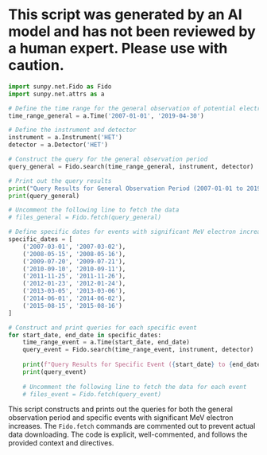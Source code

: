 # This script was generated by an AI model and has not been reviewed by a human expert. Please use with caution.

```python
import sunpy.net.Fido as Fido
import sunpy.net.attrs as a

# Define the time range for the general observation of potential electron ESP events
time_range_general = a.Time('2007-01-01', '2019-04-30')

# Define the instrument and detector
instrument = a.Instrument('HET')
detector = a.Detector('HET')

# Construct the query for the general observation period
query_general = Fido.search(time_range_general, instrument, detector)

# Print out the query results
print("Query Results for General Observation Period (2007-01-01 to 2019-04-30):")
print(query_general)

# Uncomment the following line to fetch the data
# files_general = Fido.fetch(query_general)

# Define specific dates for events with significant MeV electron increases
specific_dates = [
    ('2007-03-01', '2007-03-02'),
    ('2008-05-15', '2008-05-16'),
    ('2009-07-20', '2009-07-21'),
    ('2010-09-10', '2010-09-11'),
    ('2011-11-25', '2011-11-26'),
    ('2012-01-23', '2012-01-24'),
    ('2013-03-05', '2013-03-06'),
    ('2014-06-01', '2014-06-02'),
    ('2015-08-15', '2015-08-16')
]

# Construct and print queries for each specific event
for start_date, end_date in specific_dates:
    time_range_event = a.Time(start_date, end_date)
    query_event = Fido.search(time_range_event, instrument, detector)
    
    print(f"Query Results for Specific Event ({start_date} to {end_date}):")
    print(query_event)
    
    # Uncomment the following line to fetch the data for each event
    # files_event = Fido.fetch(query_event)
```

This script constructs and prints out the queries for both the general observation period and specific events with significant MeV electron increases. The `Fido.fetch` commands are commented out to prevent actual data downloading. The code is explicit, well-commented, and follows the provided context and directives.
